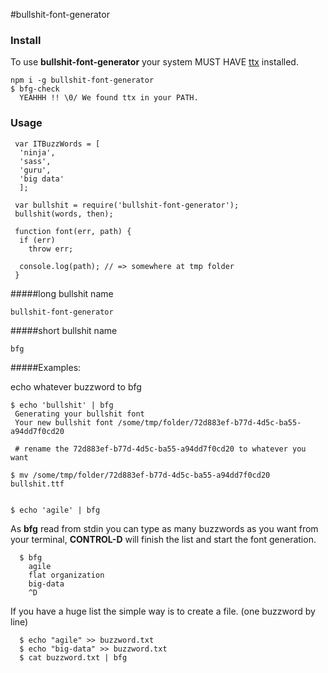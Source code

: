 #bullshit-font-generator

### Install

To use **bullshit-font-generator** your system MUST HAVE [ttx](https://github.com/behdad/fonttools/) installed.


````
npm i -g bullshit-font-generator
$ bfg-check
  YEAHHH !! \0/ We found ttx in your PATH.
````

### Usage

````
 var ITBuzzWords = [
  'ninja',
  'sass',
  'guru',
  'big data'
  ];

 var bullshit = require('bullshit-font-generator');
 bullshit(words, then);

 function font(err, path) {
  if (err)
    throw err;

  console.log(path); // => somewhere at tmp folder
 }
 ````    

#####long bullshit name
    
    bullshit-font-generator
    
#####short bullshit name

    
    bfg
    
  
#####Examples:
  
 echo whatever buzzword to bfg

````
$ echo 'bullshit' | bfg
 Generating your bullshit font
 Your new bullshit font /some/tmp/folder/72d883ef-b77d-4d5c-ba55-a94dd7f0cd20
 
 # rename the 72d883ef-b77d-4d5c-ba55-a94dd7f0cd20 to whatever you want
 
$ mv /some/tmp/folder/72d883ef-b77d-4d5c-ba55-a94dd7f0cd20 bullshit.ttf
 
 ````
 
 ````
 $ echo 'agile' | bfg
 ````

As **bfg** read from stdin you can type as many buzzwords as you want from your terminal, **CONTROL-D** will finish the list and start the font generation.

````
  $ bfg
    agile
    flat organization
    big-data
    ^D
````

If you have a huge list the simple way is to create a file.
(one buzzword by line)

````
  $ echo "agile" >> buzzword.txt
  $ echo "big-data" >> buzzword.txt
  $ cat buzzword.txt | bfg

 ````





